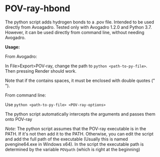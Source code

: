 # POV-ray-hbond

The python script adds hydrogen bonds to a .pov file. Intended to be used directly from Avoagadro. Tested only with Avogadro 1.2.0 and Python 3.7. However, it can be used directly from command line, without needing Avogadro.

**Usage:**

From Avogadro:

In File>Export>POV-ray, change the path to ```python <path-to-py-file>```. Then pressing Render should work.

Note that if the <path-to-py-file> contains spaces, it must be enclosed with double quotes (" ").

From command line:

Use ```python <path-to-py-file> <POV-ray-options>```

The python script automatically intercepts the arguments and passes them onto POV-ray

*Note:* The python script assumes that the POV-ray executable is in the PATH. If it's not then add it to the PATH. Otherwise, you can edit the script and add the full path of the executable (Usually this is named pvengine64.exe in Windows x64). In the script the executable path is determined by the variable ```POVpath``` (which is right at the beginning)
